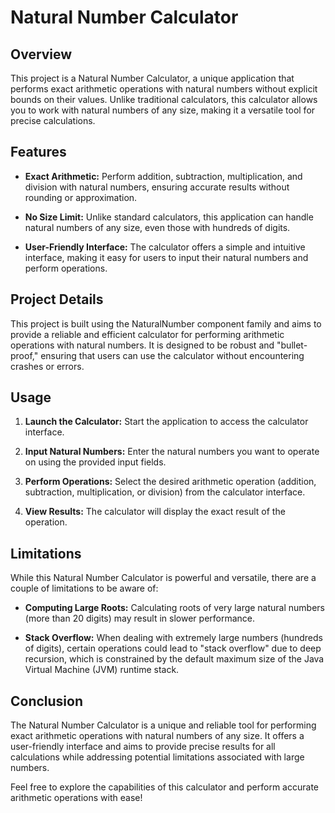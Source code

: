 # Natural Number Calculator

## Overview

This project is a Natural Number Calculator, a unique application that performs exact arithmetic operations with natural numbers without explicit bounds on their values. Unlike traditional calculators, this calculator allows you to work with natural numbers of any size, making it a versatile tool for precise calculations.

## Features

- **Exact Arithmetic:** Perform addition, subtraction, multiplication, and division with natural numbers, ensuring accurate results without rounding or approximation.

- **No Size Limit:** Unlike standard calculators, this application can handle natural numbers of any size, even those with hundreds of digits.

- **User-Friendly Interface:** The calculator offers a simple and intuitive interface, making it easy for users to input their natural numbers and perform operations.

## Project Details

This project is built using the NaturalNumber component family and aims to provide a reliable and efficient calculator for performing arithmetic operations with natural numbers. It is designed to be robust and "bullet-proof," ensuring that users can use the calculator without encountering crashes or errors.

## Usage

1. **Launch the Calculator:** Start the application to access the calculator interface.

2. **Input Natural Numbers:** Enter the natural numbers you want to operate on using the provided input fields.

3. **Perform Operations:** Select the desired arithmetic operation (addition, subtraction, multiplication, or division) from the calculator interface.

4. **View Results:** The calculator will display the exact result of the operation.

## Limitations

While this Natural Number Calculator is powerful and versatile, there are a couple of limitations to be aware of:

- **Computing Large Roots:** Calculating roots of very large natural numbers (more than 20 digits) may result in slower performance.

- **Stack Overflow:** When dealing with extremely large numbers (hundreds of digits), certain operations could lead to "stack overflow" due to deep recursion, which is constrained by the default maximum size of the Java Virtual Machine (JVM) runtime stack.

## Conclusion

The Natural Number Calculator is a unique and reliable tool for performing exact arithmetic operations with natural numbers of any size. It offers a user-friendly interface and aims to provide precise results for all calculations while addressing potential limitations associated with large numbers.

Feel free to explore the capabilities of this calculator and perform accurate arithmetic operations with ease!

